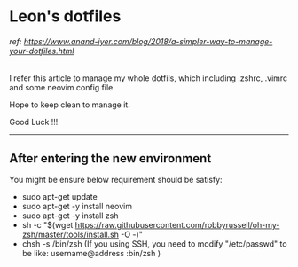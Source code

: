 # Leon's dotfiles 
###### ref: https://www.anand-iyer.com/blog/2018/a-simpler-way-to-manage-your-dotfiles.html
I refer this article to manage my whole dotfils, which including .zshrc, .vimrc and some neovim config file 


Hope to keep clean to manage it.

Good Luck !!!

--- 

## After entering the new environment
You might be ensure below requirement should be satisfy:
* sudo apt-get update
* sudo apt-get -y install neovim
* sudo apt-get -y  install zsh
* sh -c "$(wget https://raw.githubusercontent.com/robbyrussell/oh-my-zsh/master/tools/install.sh -O -)"
* chsh -s /bin/zsh (If you using SSH, you need to modify "/etc/passwd" to be like: username@address :bin/zsh )


